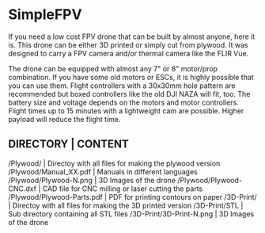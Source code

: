 # SimpleFPV

If you need a low cost FPV drone that can be built by almost anyone, here it is.
This drone can be either 3D printed or simply cut from plywood. It was designed to carry a FPV camera and/or thermal camera like the FLIR Vue.

The drone can be equipped with almost any 7" or 8" motor/prop combination. If you have some old motors or ESCs, it is highly possible that you can use them. Flight controllers with a 30x30mm hole pattern are recommended but boxed controllers like the old DJI NAZA will fit, too. The battery size and voltage depends on the motors and motor controllers. Flight times up to 15 minutes with a lightweight cam are possible. Higher payload will reduce the flight time.

DIRECTORY                  | CONTENT
--------------------------------------------------------------------------------------
/Plywood/                  | Directoy with all files for making the plywood version
/Plywood/Manual_XX.pdf     | Manuals in different languages
/Plywood/Plywood-N.png     | 3D Images of the drone
/Plywood/Plywood-CNC.dxf   | CAD file for CNC milling or laser cutting the parts
/Plywood/Plywood-Parts.pdf | PDF for printing contours on paper
/3D-Print/                 | Directoy with all files for making the 3D printed version
/3D-Print/STL              | Sub directory containing all STL files
/3D-Print/3D-Print-N.png   | 3D Images of the drone